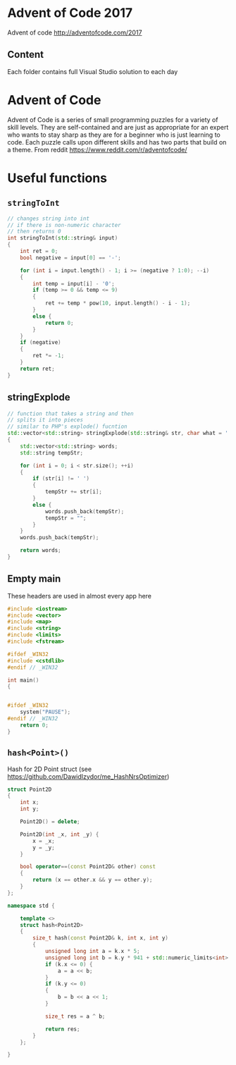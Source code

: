 # Advent of Code 2017 
Advent of code http://adventofcode.com/2017

## Content

Each folder contains full Visual Studio solution to each day

# Advent of Code
Advent of Code is a series of small programming puzzles for a variety of skill levels. They are self-contained and are just as appropriate for an expert who wants to stay sharp as they are for a beginner who is just learning to code. Each puzzle calls upon different skills and has two parts that build on a theme.
From reddit https://www.reddit.com/r/adventofcode/

# Useful functions

## ```stringToInt```
```c++
// changes string into int
// if there is non-numeric character
// then returns 0
int stringToInt(std::string& input)
{
	int ret = 0;
	bool negative = input[0] == '-';

	for (int i = input.length() - 1; i >= (negative ? 1:0); --i)
	{
		int temp = input[i] - '0';
		if (temp >= 0 && temp <= 9)
		{
			ret += temp * pow(10, input.length() - i - 1);
		}
		else {
			return 0;
		}
	}
	if (negative)
	{
		ret *= -1;
	}
	return ret;
}
```

## stringExplode

```c++
// function that takes a string and then
// splits it into pieces
// similar to PHP's explode() fucntion
std::vector<std::string> stringExplode(std::string& str, char what = ' ')
{
	std::vector<std::string> words;
	std::string tempStr;

	for (int i = 0; i < str.size(); ++i)
	{
		if (str[i] != ' ')
		{
			tempStr += str[i];
		}
		else {
			words.push_back(tempStr);
			tempStr = "";
		}
	}
	words.push_back(tempStr);

	return words;
}
```

## Empty main
These headers are used in almost every app here
```c++
#include <iostream>
#include <vector>
#include <map>
#include <string>
#include <limits>
#include <fstream>

#ifdef _WIN32
#include <cstdlib>
#endif // _WIN32

int main()
{


#ifdef _WIN32
	system("PAUSE");
#endif // _WIN32
    return 0;
}

```

## ```hash<Point>()```
Hash for 2D Point struct  (see https://github.com/DawidIzydor/me_HashNrsOptimizer)
```c++
struct Point2D
{
	int x;
	int y;

	Point2D() = delete;

	Point2D(int _x, int _y) {
		x = _x;
		y = _y;
	}

	bool operator==(const Point2D& other) const
	{
		return (x == other.x && y == other.y);
	}
};

namespace std {

	template <>
	struct hash<Point2D>
	{
		size_t hash(const Point2D& k, int x, int y)
		{
			unsigned long int a = k.x * 5;
			unsigned long int b = k.y * 941 + std::numeric_limits<int>::max();
			if (k.x <= 0) {
				a = a << b;
			}
			if (k.y <= 0)
			{
				b = b << a << 1;
			}

			size_t res = a ^ b;

			return res;
		}
	};

}

```
